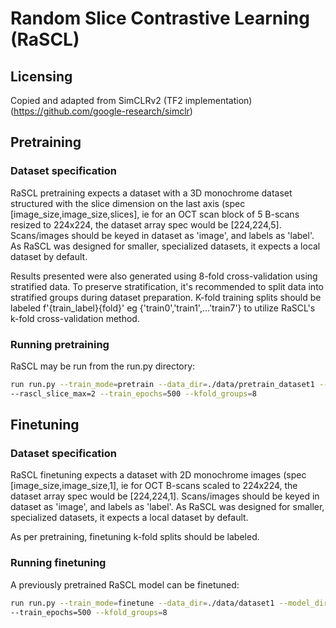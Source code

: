 # Random Slice Contrastive Learning (RaSCL)

## Licensing
Copied and adapted from SimCLRv2 (TF2 implementation) (<https://github.com/google-research/simclr>)

## Pretraining

### Dataset specification

RaSCL pretraining expects a dataset with a 3D monochrome dataset structured with the slice dimension on the last axis (spec [image_size,image_size,slices], ie for an OCT scan block of 5 B-scans resized to 224x224, the dataset array spec would be [224,224,5]. Scans/images should be keyed in dataset as 'image', and labels as 'label'. As RaSCL was designed for smaller, specialized datasets, it expects a local dataset by default.

Results presented were also generated using 8-fold cross-validation using stratified data. To preserve stratification, it's recommended to split data into stratified groups during dataset preparation. K-fold training splits should be labeled f'{train_label}{fold}' eg {'train0','train1',...'train7'} to utilize RaSCL's k-fold cross-validation method.

### Running pretraining 

RaSCL may be run from the run.py directory:

```bash
run run.py --train_mode=pretrain --data_dir=./data/pretrain_dataset1 --model_dir=./models/pretrain_model1 \
--rascl_slice_max=2 --train_epochs=500 --kfold_groups=8
```

## Finetuning

### Dataset specification 

RaSCL finetuning expects a dataset with 2D monochrome images (spec [image_size,image_size,1], ie for OCT B-scans scaled to 224x224, the dataset array spec would be [224,224,1]. Scans/images should be keyed in dataset as 'image', and labels as 'label'. As RaSCL was designed for smaller, specialized datasets, it expects a local dataset by default. 

As per pretraining, finetuning k-fold splits should be labeled.

### Running finetuning

A previously pretrained RaSCL model can be finetuned:

```bash
run run.py --train_mode=finetune --data_dir=./data/dataset1 --model_dir=./models/finetune_model1 \
--train_epochs=500 --kfold_groups=8
```
